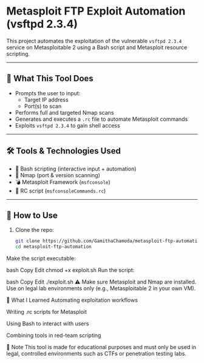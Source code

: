 # Metasploit FTP Exploit Automation (vsftpd 2.3.4)

This project automates the exploitation of the vulnerable `vsftpd 2.3.4` service on Metasploitable 2 using a Bash script and Metasploit resource scripting.

---

## 🎯 What This Tool Does

- Prompts the user to input:
  - Target IP address
  - Port(s) to scan
- Performs full and targeted Nmap scans
- Generates and executes a `.rc` file to automate Metasploit commands
- Exploits `vsftpd 2.3.4` to gain shell access

---

## 🛠️ Tools & Technologies Used

- 🔧 Bash scripting (interactive input + automation)
- 🔎 Nmap (port & version scanning)
- 💣 Metasploit Framework (`msfconsole`)
- 📜 RC script (`msfconsoleCommands.rc`)

---

## 🚀 How to Use

1. Clone the repo:
   ```bash
   git clone https://github.com/GamithaChamoda/metasploit-ftp-automation.git
   cd metasploit-ftp-automation
Make the script executable:

bash
Copy
Edit
chmod +x exploit.sh
Run the script:

bash
Copy
Edit
./exploit.sh
⚠️ Make sure Metasploit and Nmap are installed. Use on legal lab environments only (e.g., Metasploitable 2 in your own VM).

🧠 What I Learned
Automating exploitation workflows

Writing .rc scripts for Metasploit

Using Bash to interact with users

Combining tools in red-team scripting

📌 Note
This tool is made for educational purposes and must only be used in legal, controlled environments such as CTFs or penetration testing labs.
